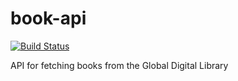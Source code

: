 # book-api
[![Build Status](https://travis-ci.org/GlobalDigitalLibraryio/book-api.svg?branch=master)](https://travis-ci.org/GlobalDigitalLibraryio/book-api)

API for fetching books from the Global Digital Library
